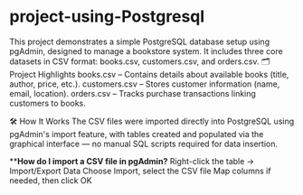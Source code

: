 # project-using-Postgresql

This project demonstrates a simple PostgreSQL database setup using pgAdmin, designed to manage a bookstore system. It includes three core datasets in CSV format: books.csv, customers.csv, and orders.csv.
🗂️ Project Highlights
books.csv – Contains details about available books (title, author, price, etc.).
customers.csv – Stores customer information (name, email, location).
orders.csv – Tracks purchase transactions linking customers to books.

🛠️ How It Works
The CSV files were imported directly into PostgreSQL using pgAdmin's import feature, with tables created and populated via the graphical interface — no manual SQL scripts required for data insertion.

****How do I import a CSV file in pgAdmin?**
Right-click the table → Import/Export Data
Choose Import, select the CSV file
Map columns if needed, then click OK

